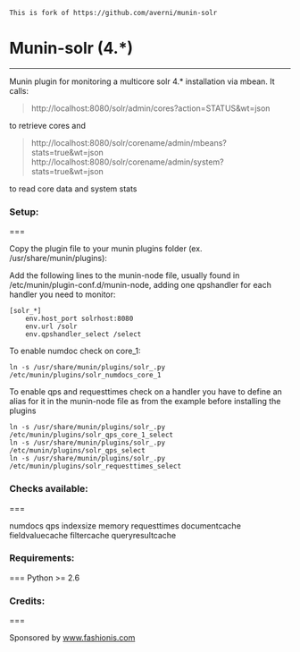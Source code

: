 
    This is fork of https://github.com/averni/munin-solr


# Munin-solr (4.*)
-------------

Munin plugin for monitoring a multicore solr 4.* installation via mbean.
It calls:
> http://localhost:8080/solr/admin/cores?action=STATUS&wt=json

to retrieve cores and

> http://localhost:8080/solr/corename/admin/mbeans?stats=true&wt=json
> http://localhost:8080/solr/corename/admin/system?stats=true&wt=json

to read core data and system stats

### Setup:
===

Copy the plugin file to your munin plugins folder (ex. /usr/share/munin/plugins):

Add the following lines to the munin-node file, usually found in /etc/munin/plugin-conf.d/munin-node, adding one qpshandler for each handler you need to monitor:

    [solr_*]
        env.host_port solrhost:8080
        env.url /solr
        env.qpshandler_select /select


To enable numdoc check on core_1:

    ln -s /usr/share/munin/plugins/solr_.py /etc/munin/plugins/solr_numdocs_core_1


To enable qps and requesttimes check on a handler you have to define an alias for it in the munin-node file as from the example before installing the plugins

    ln -s /usr/share/munin/plugins/solr_.py /etc/munin/plugins/solr_qps_core_1_select
    ln -s /usr/share/munin/plugins/solr_.py /etc/munin/plugins/solr_qps_select
    ln -s /usr/share/munin/plugins/solr_.py /etc/munin/plugins/solr_requesttimes_select



### Checks available:
===

numdocs
qps
indexsize
memory
requesttimes
documentcache
fieldvaluecache
filtercache
queryresultcache

### Requirements:
===
Python >= 2.6


### Credits:
===

Sponsored by www.fashionis.com